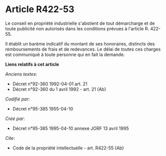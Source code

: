 # Article R422-53

Le conseil en propriété industrielle s'abstient de tout démarcharge et de toute publicité non autorisés dans les conditions
prévues à l'article R. 422-55.

Il établit un barème indicatif du montant de ses honoraires, distincts des remboursements de frais et de redevances. Le délai
de toutes ces charges est communiqué à toute personne qui en fait la demande.

**Liens relatifs à cet article**

_Anciens textes_:

  - Décret n°92-360 1992-04-01 art. 21
  - Décret n°92-360 du 1 avril 1992 - art. 21 (Ab)

_Codifié par_:

  - Décret n°95-385 1955-04-10

_Créé par_:

  - Décret n°95-385 1995-04-10 annexe JORF 13 avril 1995

_Cite_:

  - Code de la propriété intellectuelle - art. R422-55 (Ab)
